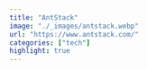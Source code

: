 ```yaml
---
title: "AntStack"
image: "./_images/antstack.webp"
url: "https://www.antstack.com/"
categories: ["tech"]
highlight: true
---
```

